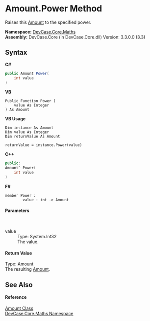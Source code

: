 # Amount.Power Method 
 

Raises this <a href="T_DevCase_Core_Maths_Amount">Amount</a> to the specified power.

**Namespace:**&nbsp;<a href="N_DevCase_Core_Maths">DevCase.Core.Maths</a><br />**Assembly:**&nbsp;DevCase.Core (in DevCase.Core.dll) Version: 3.3.0.0 (3.3)

## Syntax

**C#**<br />
``` C#
public Amount Power(
	int value
)
```

**VB**<br />
``` VB
Public Function Power ( 
	value As Integer
) As Amount
```

**VB Usage**<br />
``` VB Usage
Dim instance As Amount
Dim value As Integer
Dim returnValue As Amount

returnValue = instance.Power(value)
```

**C++**<br />
``` C++
public:
Amount^ Power(
	int value
)
```

**F#**<br />
``` F#
member Power : 
        value : int -> Amount 

```


#### Parameters
&nbsp;<dl><dt>value</dt><dd>Type: System.Int32<br />The value.</dd></dl>

#### Return Value
Type: <a href="T_DevCase_Core_Maths_Amount">Amount</a><br />The resulting <a href="T_DevCase_Core_Maths_Amount">Amount</a>.

## See Also


#### Reference
<a href="T_DevCase_Core_Maths_Amount">Amount Class</a><br /><a href="N_DevCase_Core_Maths">DevCase.Core.Maths Namespace</a><br />